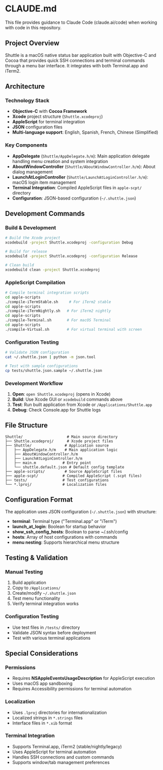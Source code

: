 # CLAUDE.md

This file provides guidance to Claude Code (claude.ai/code) when working with code in this repository.

## Project Overview

Shuttle is a macOS native status bar application built with Objective-C and Cocoa that provides quick SSH connections and terminal commands through a menu bar interface. It integrates with both Terminal.app and iTerm2.

## Architecture

### Technology Stack
- **Objective-C** with **Cocoa Framework**
- **Xcode** project structure (`Shuttle.xcodeproj`)
- **AppleScript** for terminal integration
- **JSON** configuration files
- **Multi-language support**: English, Spanish, French, Chinese (Simplified)

### Key Components
- **AppDelegate** (`Shuttle/AppDelegate.h/m`): Main application delegate handling menu creation and system integration
- **AboutWindowController** (`Shuttle/AboutWindowController.h/m`): About dialog management
- **LaunchAtLoginController** (`Shuttle/LaunchAtLoginController.h/m`): macOS login item management
- **Terminal Integration**: Compiled AppleScript files in `apple-scpt/` directory
- **Configuration**: JSON-based configuration (`~/.shuttle.json`)

## Development Commands

### Build & Development
```bash
# Build the Xcode project
xcodebuild -project Shuttle.xcodeproj -configuration Debug

# Build for release
xcodebuild -project Shuttle.xcodeproj -configuration Release

# Clean build
xcodebuild clean -project Shuttle.xcodeproj
```

### AppleScript Compilation
```bash
# Compile terminal integration scripts
cd apple-scripts
./compile-iTermStable.sh     # For iTerm2 stable
cd apple-scripts
./compile-iTermNightly.sh   # For iTerm2 nightly
cd apple-scripts
./compile-Terminal.sh       # For macOS Terminal
cd apple-scripts
./compile-Virtual.sh        # For virtual terminal with screen
```

### Configuration Testing
```bash
# Validate JSON configuration
cat ~/.shuttle.json | python -m json.tool

# Test with sample configurations
cp tests/shuttle.json.sample ~/.shuttle.json
```

### Development Workflow
1. **Open**: `open Shuttle.xcodeproj` (opens in Xcode)
2. **Build**: Use Xcode GUI or `xcodebuild` commands above
3. **Test**: Run built application from Xcode or `/Applications/Shuttle.app`
4. **Debug**: Check Console.app for Shuttle logs

## File Structure

```
Shuttle/                    # Main source directory
├── Shuttle.xcodeproj/      # Xcode project files
├── Shuttle/               # Application source
│   ├── AppDelegate.h/m    # Main application logic
│   ├── AboutWindowController.h/m
│   ├── LaunchAtLoginController.h/m
│   ├── main.m            # Entry point
│   └── shuttle.default.json # Default config template
├── apple-scripts/         # Source AppleScript files
├── apple-scpt/           # Compiled AppleScript (.scpt files)
├── tests/                # Test configurations
└── *.lproj/              # Localization files
```

## Configuration Format

The application uses JSON configuration (`~/.shuttle.json`) with structure:
- **terminal**: Terminal type ("Terminal.app" or "iTerm")
- **launch_at_login**: Boolean for startup behavior
- **show_ssh_config_hosts**: Boolean to parse ~/.ssh/config
- **hosts**: Array of host configurations with commands
- **menu nesting**: Supports hierarchical menu structure

## Testing & Validation

### Manual Testing
1. Build application
2. Copy to `/Applications/`
3. Create/modify `~/.shuttle.json`
4. Test menu functionality
5. Verify terminal integration works

### Configuration Testing
- Use test files in `/tests/` directory
- Validate JSON syntax before deployment
- Test with various terminal applications

## Special Considerations

### Permissions
- Requires **NSAppleEventsUsageDescription** for AppleScript execution
- Uses macOS app sandboxing
- Requires Accessibility permissions for terminal automation

### Localization
- Uses `.lproj` directories for internationalization
- Localized strings in `*.strings` files
- Interface files in `*.xib` format

### Terminal Integration
- Supports Terminal.app, iTerm2 (stable/nightly/legacy)
- Uses AppleScript for terminal automation
- Handles SSH connections and custom commands
- Supports window/tab management preferences